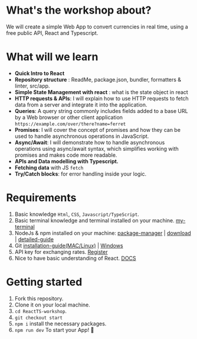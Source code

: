 # What's the workshop about?
We will create a simple Web App to convert currencies in real time, using a free public API, React and Typescript.

# What will we learn

- **Quick Intro to React**
- **Repository structure** : ReadMe, package.json, bundler, formatters & linter, src/app.
- **Simple State Management with react** : what is the state object in react
- **HTTP requests & APIs**: I will explain how to use HTTP requests to fetch data from a server and integrate it into the application.
- **Queries**: A query string commonly includes fields added to a base URL by a Web browser or other client application `https://example.com/over/there?name=ferret`
- **Promises**: I will cover the concept of promises and how they can be used to handle asynchronous operations in JavaScript.
- **Async/Await**: I will demonstrate how to handle asynchronous operations using async/await syntax, which simplifies working with promises and makes code more readable.
- **APIs and Data modelling with Typescript.**
- **Fetching data** with JS `fetch`
- **Try/Catch blocks**: for error handling inside your logic.

# Requirements

1. Basic knowledge `Html`, `CSS`, `Javascript/TypeScript`.
2. Basic terminal knowledge and terminal installed on your machine. [my-terminal](https://www.warp.dev/)
3. NodeJs & npm installed on your machine: [package-manager](https://nodejs.org/en/download/package-manager) | [download](https://nodejs.org/en/download) | [detailed-guide](https://www.theodinproject.com/lessons/foundations-installing-node-js)
4. Git [installation-guide(MAC/Linux)](https://www.theodinproject.com/lessons/foundations-setting-up-git) | [Windows](https://git-scm.com/book/en/v2/Getting-Started-Installing-Git#:~:text=Installing%20on%20Windows)
5. API key for exchanging rates. [Register](https://freecurrencyapi.com/)
6. Nice to have basic understanding of React. [DOCS](https://react.dev/learn)


# Getting started

1. Fork this repository.
2. Clone it on your local machine.
3. `cd ReactTS-workshop`.
4. `git checkout start`
5. `npm i` install the necessary packages.
6. `npm run dev` To start your App! 🚀







